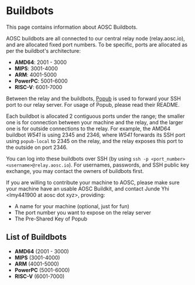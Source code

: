 <!-- TITLE: Buildbots -->
<!-- SUBTITLE: Buildbots that can be used by AOSC developers -->

# Buildbots

This page contains information about AOSC Buildbots.

AOSC buildbots are all connected to our central relay node (relay.aosc.io), and are allocated fixed port numbers. To be specific, ports are allocated as per the buildbot's architecture:

- **AMD64**: 2001 - 3000
- **MIPS**: 3001-4000
- **ARM**: 4001-5000
- **PowerPC**: 5001-6000
- **RISC-V**: 6001-7000

Between the relay and the buildbots, [Popub](https://github.com/m13253/popub) is used to forward your SSH port to our relay server. For usage of Popub, please read their README.

Each buildbot is allocated 2 contiguous ports under the range; the smaller one is for connection between your machine and the relay, and the larger one is for outside connections to the relay. For example, the AMD64 buildbot _W541_ is using 2345 and 2346, where _W541_ forwards its SSH port using `popub-local` to 2345 on the relay, and the relay exposes this port to the outside on port 2346.

You can log into these buildbots over SSH (by using `ssh -p <port_number> <username>@relay.aosc.io`). For usernames, passwords, and SSH public key exchange, you may contact the owners of buildbots first.

If you are willing to contribute your machine to AOSC, please make sure your machine have an usable AOSC Buildkit, and contact Junde Yhi \<lmy441900 at aosc dot xyz\>, providing:

- A name for your machine (optional, just for fun)
- The port number you want to expose on the relay server
- The Pre-Shared Key of Popub

## List of Buildbots

- **AMD64** (2001 - 3000)
- **MIPS** (3001-4000)
- **ARM** (4001-5000)
- **PowerPC** (5001-6000)
- **RISC-V** (6001-7000)